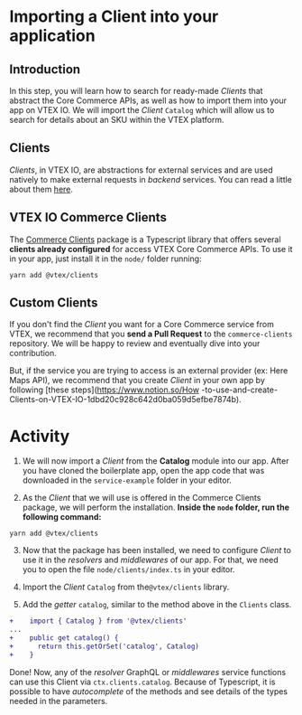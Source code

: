 # Importing a Client into your application

## Introduction

In this step, you will learn how to search for ready-made _Clients_ that abstract the Core Commerce APIs, as well as how to import them into your app on VTEX IO. We will import the _Client_ `Catalog` which will allow us to search for details about an SKU within the VTEX platform.

## Clients

_Clients_, in VTEX IO, are abstractions for external services and are used natively to make external requests in _backend_ services. You can read a little about them [here](https://www.notion.so/How-to-use-and-create-Clients-on-VTEX-IO-1dbd20c928c642d0ba059d5efbe7874b).

## VTEX IO Commerce Clients

The [Commerce Clients](https://github.com/vtex/commerce-io-clients/blob/master/src/clients/catalog.ts) package is a Typescript library that offers several **clients already configured** for access VTEX Core Commerce APIs. To use it in your app, just install it in the `node/` folder running:

`yarn add @vtex/clients`

## Custom Clients

If you don't find the _Client_ you want for a Core Commerce service from VTEX, we recommend that you **send a Pull Request** to the `commerce-clients` repository. We will be happy to review and eventually dive into your contribution.

But, if the service you are trying to access is an external provider (ex: Here Maps API), we recommend that you create _Client_ in your own app by following [these steps](https://www.notion.so/How -to-use-and-create-Clients-on-VTEX-IO-1dbd20c928c642d0ba059d5efbe7874b).

# Activity

1. We will now import a _Client_ from the **Catalog** module into our app. After you have cloned the boilerplate app, open the app code that was downloaded in the `service-example` folder in your editor.

2. As the _Client_ that we will use is offered in the Commerce Clients package, we will perform the installation. **Inside the `node` folder, run the following command:**

`yarn add @vtex/clients`

3. Now that the package has been installed, we need to configure _Client_ to use it in the _resolvers_ and _middlewares_ of our app. For that, we need you to open the file `node/clients/index.ts` in your editor.

4. Import the _Client_ `Catalog` from the`@vtex/clients` library.

5. Add the _getter_ `catalog`, similar to the method above in the `Clients` class.

```diff
+    import { Catalog } from '@vtex/clients'
...
+    public get catalog() {
+      return this.getOrSet('catalog', Catalog)
+    }
```

Done! Now, any of the _resolver_ GraphQL or _middlewares_ service functions can use this Client via `ctx.clients.catalog`. Because of Typescript, it is possible to have _autocomplete_ of the methods and see details of the types needed in the parameters.
